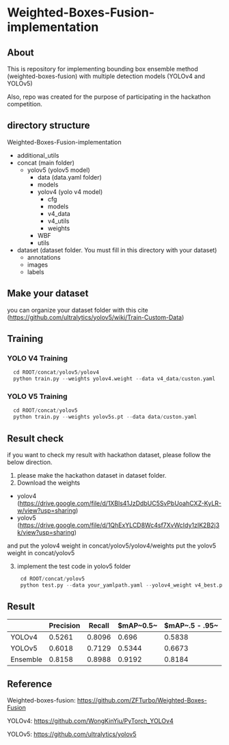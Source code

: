 # Weighted-Boxes-Fusion-implementation

## About
This is repository for implementing bounding box ensemble method (weighted-boxes-fusion) with multiple detection models (YOLOv4 and YOLOv5)

Also, repo was created for the purpose of participating in the hackathon competition.

## directory structure
Weighted-Boxes-Fusion-implementation
  - additional_utils
  - concat (main folder)
    - yolov5 (yolov5 model)
      - data (data.yaml folder)
      - models
      - yolov4 (yolo v4 model)
        - cfg
        - models 
        - v4_data
        - v4_utils
        - weights
      - WBF
      - utils
  - dataset (dataset folder. You must fill in this directory with your dataset)
    - annotations
    - images
    - labels

## Make your dataset

you can organize your dataset folder with this cite (https://github.com/ultralytics/yolov5/wiki/Train-Custom-Data)

## Training 
### YOLO V4 Training

```python
  cd ROOT/concat/yolov5/yolov4
  python train.py --weights yolov4.weight --data v4_data/custon.yaml
```

### YOLO V5 Training

```python
  cd ROOT/concat/yolov5
  python train.py --weights yolov5s.pt --data data/custon.yaml
```

## Result check
if you want to check my result with hackathon dataset, please follow the below direction.

1. please make the hackathon dataset in dataset folder.
2. Download the weights
  - yolov4 (https://drive.google.com/file/d/1XBls41JzDdbUC5SvPbUoahCXZ-KyLR-w/view?usp=sharing)
  - yolov5 (https://drive.google.com/file/d/1QhExYLCD8Wc4sf7XvWcIdy1zIK2B2j3k/view?usp=sharing)

and put the yolov4 weight in concat/yolov5/yolov4/weights
put the yolov5 weight in concat/yolov5

3. implement the test code in yolov5 folder
   ```python
    cd ROOT/concat/yolov5
    python test.py --data your_yamlpath.yaml --yolov4_weight v4_best.pt --yolov5_weight v5_best.pt yolov4_cfg yolov4/cfg/yolov4-pacsp-x.cfg
   ```
   

## Result
||Precision|Recall|$mAP~0.5~|$mAP~.5 - .95~|
|---|---|---|---|---|
|YOLOv4|0.5261|0.8096|0.696|0.5838|
|YOLOv5|0.6018|0.7129|0.5344|0.6673|
|Ensemble|0.8158|0.8988|0.9192|0.8184|

## Reference
Weighted-boxes-fusion: https://github.com/ZFTurbo/Weighted-Boxes-Fusion

YOLOv4: https://github.com/WongKinYiu/PyTorch_YOLOv4

YOLOv5: https://github.com/ultralytics/yolov5
